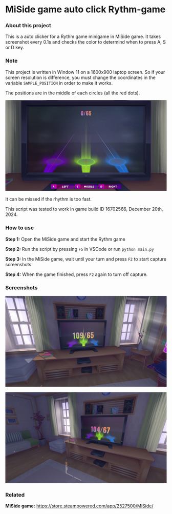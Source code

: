 # MiSide game auto click Rythm-game

### About this project

This is a auto clicker for a Rythm game minigame in MiSide game. It takes screenshot every 0.1s and checks the color to determind when to press A, S or D key.

### Note

This project is written in Window 11 on a 1600x900 laptop screen. So if your screen resolution is difference, you must change the coordinates in the variable `SAMPLE_POSITION` in order to make it works.

The positions are in the middle of each circles (all the red dots).

![Example positions](media/example-position.jpg)

It can be missed if the rhythm is too fast.

This script was tested to work in game build ID 16702566, December 20th, 2024.

### How to use

**Step 1:** Open the MiSide game and start the Rythm game

**Step 2:** Run the script by pressing `F5` in VSCode or run `python main.py`

**Step 3:** In the MiSide game, wait until your turn and press `F2` to start capture screenshots

**Step 4:** When the game finished, press `F2` again to turn off capture.

### Screenshots

![Beating the first round: Cracker](media/beating-first-round-cracker.jpg)

![Beating the second round: Double drink](media/beating-second-round-double-drink.jpg)


### Related

**MiSide game:** https://store.steampowered.com/app/2527500/MiSide/

